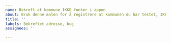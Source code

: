 ```yaml
---
name: Bekreft at kommune IKKE funker i appen
about: Bruk denne malen for å registrere at kommunen du har testet, IKKE fungerer.
title: ''
labels: Bekreftet adresse, bug
assignees: ''

---
```



